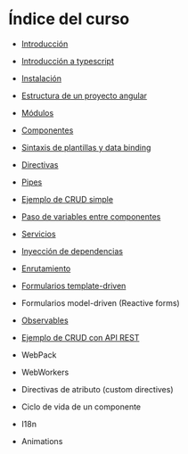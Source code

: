 # Índice del curso

 - [Introducción](introduccion.md)
 - [Introducción a typescript](typescript.md)
 - [Instalación](instalacion.md)
 - [Estructura de un proyecto angular](estructura-proyecto.md)
 - [Módulos](modules.md)
 - [Componentes](components.md)
 - [Sintaxis de plantillas y data binding](data-binding.md)
 - [Directivas](directives.md)
 - [Pipes](pipes.md)
 - [Ejemplo de CRUD simple](ejemplo-crud-basico.md)
 - [Paso de variables entre componentes](input-binding.md)
 - [Servicios](services.md)
 - [Inyección de dependencias](inyeccion-dependencias.md)
 - [Enrutamiento](routing.md)
 - [Formularios template-driven](forms.md)
 - Formularios model-driven (Reactive forms)
 - [Observables](observables.md)
 - [Ejemplo de CRUD con API REST](ejemplo-crud-completo.md)
 - WebPack
 - WebWorkers

 - Directivas de atributo (custom directives)
 - Ciclo de vida de un componente
 - I18n
 - Animations

